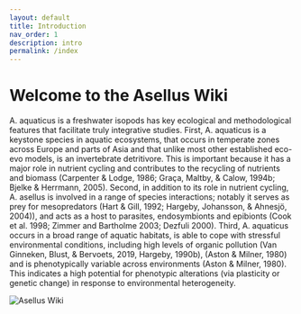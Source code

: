 ```yaml
---
layout: default
title: Introduction
nav_order: 1
description: intro
permalink: /index
---
```


# Welcome to the Asellus Wiki 

A. aquaticus is a freshwater isopods has key ecological and methodological features that facilitate truly integrative studies. First, A. aquaticus is a keystone species in aquatic ecosystems, that occurs in temperate zones across Europe and parts of Asia and that unlike most other established eco-evo models, is an invertebrate detritivore. This is important because it has a major role in nutrient cycling and contributes to the recycling of nutrients and biomass (Carpenter & Lodge, 1986; Graça, Maltby, & Calow, 1994b; Bjelke & Herrmann, 2005). Second, in addition to its role in nutrient cycling, A. asellus is involved in a range of species interactions; notably it serves as prey for mesopredators (Hart & Gill, 1992; Hargeby, Johansson, & Ahnesjö, 2004)), and acts as a host to parasites, endosymbionts and epibionts (Cook et al. 1998; Zimmer and Bartholme 2003; Dezfuli 2000). Third, A. aquaticus occurs in a broad range of aquatic habitats, is able to cope with stressful environmental conditions, including high levels of organic pollution (Van Ginneken, Blust, & Bervoets, 2019, Hargeby, 1990b), (Aston & Milner, 1980) and is phenotypically variable across environments (Aston & Milner, 1980). This indicates a high potential for phenotypic alterations (via plasticity or genetic change) in response to environmental heterogeneity. 

<img src="/wiki/assets/images/header.jpg" alt="Asellus Wiki">
